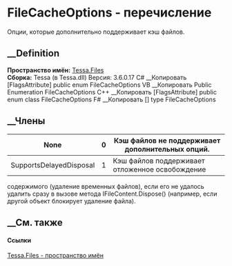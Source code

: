# FileCacheOptions - перечисление
Опции, которые дополнительно поддерживает кэш файлов.
## __Definition
 **Пространство имён:** [Tessa.Files](N_Tessa_Files.htm)  
 **Сборка:** Tessa (в Tessa.dll) Версия: 3.6.0.17
C# __Копировать
    [FlagsAttribute]
    public enum FileCacheOptions
VB __Копировать
    <FlagsAttribute>
    Public Enumeration FileCacheOptions
C++ __Копировать
    [FlagsAttribute]
    public enum class FileCacheOptions
F# __Копировать
     [<FlagsAttribute>]
    type FileCacheOptions
##  __Члены
None| 0|  Кэш файлов не поддерживает дополнительных опций.  
---|---|---  
SupportsDelayedDisposal| 1|  Кэш файлов поддерживает отложенное освобождение
содержимого (удаление временных файлов), если его не удалось удалить сразу в
вызове метода IFileContent.Dispose() (например, если другой объект блокирует
удаление файла).  
## __См. также
#### Ссылки
[Tessa.Files - пространство имён](N_Tessa_Files.htm)
